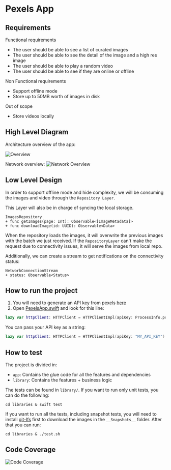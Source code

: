 # Pexels App

## Requirements

Functional requirements
* The user should be able to see a list of curated images
* The user should be able to see the detail of the image and a high res image
* The user should be able to play a random video
* The user should be able to see if they are online or offline

Non Functional requirements
* Support offline mode
* Store up to 50MB worth of images in disk

Out of scope
* Store videos locally

## High Level Diagram
Architecture overview of the app:

![Overview](./images/high_level_design.png)

Network overview:
![Network Overview](./images/network_design.png)

## Low Level Design
In order to support offline mode and hide complexity, we will be consuming 
the images and video through the `Repository Layer`.

This Layer will also be in charge of syncing the local storage.

```
ImagesRepository
+ func getImages(page: Int): Observable<[ImageMetadata]>
+ func downloadImage(id: UUID): Observable<Data>
```

When the repository loads the images, it will overwrite the previous images with the batch
we just received. If the `RepositoryLayer` can't make the request due to connectivity issues,
it will serve the images from local repo.

Additionally, we can create a stream to get notifications on the connectivity status:
```
NetworkConnectionStream
+ status: Observable<Status>
```
## How to run the project
1. You will need to generate an API key from pexels [here](https://help.pexels.com/hc/en-us/articles/900004904026-How-do-I-get-an-API-key)
2. Open [PexelsApp.swift](apps/PexelsApp/PexelsApp/PexelsApp.swift) and look for this line:
```swift
lazy var httpClient: HTTPClient = HTTPClientImpl(apiKey: ProcessInfo.processInfo.environment["PEXELS_API_KEY"] ?? "")
```
You can pass your API key as a string:
```swift
lazy var httpClient: HTTPClient = HTTPClientImpl(apiKey: "MY_API_KEY")
```

## How to test

The project is divided in:
* `app`: Contains the glue code for all the features and dependencies
* `library`: Contains the features + business logic

The tests can be found in `library/`. If you want to run only unit tests, you can do the following:

```
cd libraries & swift test
```

If you want to run all the tests, including snapshot tests, you will need to install [git-lfs](https://git-lfs.com/) first
to download the images in the `__Snapshots__` folder. After that you can run:
```
cd libraries & ./test.sh
```

## Code Coverage
![Code Coverage](./images/code_coverage.png)

